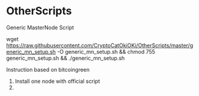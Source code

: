 # OtherScripts
Generic MasterNode Script

wget https://raw.githubusercontent.com/CryptoCatOkiOKi/OtherScripts/master/generic_mn_setup.sh -O generic_mn_setup.sh && chmod 755 generic_mn_setup.sh && ./generic_mn_setup.sh

Instruction based on bitcoingreen
1. Install one node with official script
2. 

